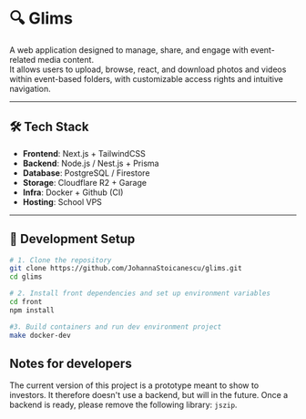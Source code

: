 # 🔍 Glims

A web application designed to manage, share, and engage with event-related media content.  
It allows users to upload, browse, react, and download photos and videos within event-based folders, with customizable access rights and intuitive navigation.

---

## 🛠️ Tech Stack

- **Frontend**: Next.js + TailwindCSS
- **Backend**: Node.js / Nest.js + Prisma
- **Database**: PostgreSQL / Firestore
- **Storage**: Cloudflare R2 + Garage
- **Infra**: Docker + Github (CI)
- **Hosting**: School VPS

---

## 📌 Development Setup

```bash
# 1. Clone the repository
git clone https://github.com/JohannaStoicanescu/glims.git
cd glims

# 2. Install front dependencies and set up environment variables
cd front
npm install

#3. Build containers and run dev environment project
make docker-dev
```

## Notes for developers

The current version of this project is a prototype meant to show to investors.
It therefore doesn't use a backend, but will in the future.
Once a backend is ready, please remove the following library: `jszip`.

